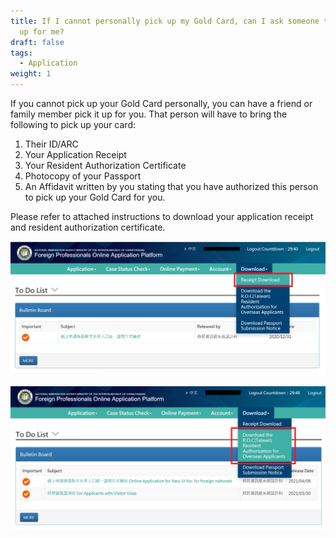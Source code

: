 ```yaml
---
title: If I cannot personally pick up my Gold Card, can I ask someone to pick it
  up for me?
draft: false
tags:
  - Application
weight: 1
---
```

If you cannot pick up your Gold Card personally, you can have a friend or family member pick it up for you.
That person will have to bring the following to pick up your card:

1. Their ID/ARC
2. Your Application Receipt
3. Your Resident Authorization Certificate
4. Photocopy of your Passport
5. An Affidavit written by you stating that you have authorized this person to pick up your Gold Card for you.

Please refer to attached instructions to download your application receipt and resident authorization certificate.

![receipt download](/cms-uploads/receipt-download_eng2.png)

![download resident authorization for overseas applicants](/cms-uploads/download-resident-authorization-for-overseas-applicants.png)